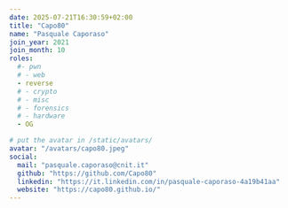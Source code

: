 ```yaml
---
date: 2025-07-21T16:30:59+02:00
title: "Capo80"
name: "Pasquale Caporaso"
join_year: 2021
join_month: 10
roles:
  #- pwn
  # - web
  - reverse
  # - crypto
  # - misc
  # - forensics
  # - hardware
  - OG

# put the avatar in /static/avatars/
avatar: "/avatars/capo80.jpeg"
social:
  mail: "pasquale.caporaso@cnit.it"
  github: "https://github.com/Capo80"
  linkedin: "https://it.linkedin.com/in/pasquale-caporaso-4a19b41aa"
  website: "https://capo80.github.io/"
---
```

